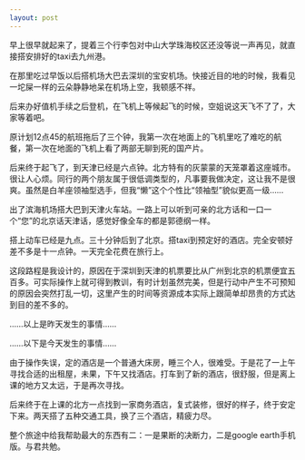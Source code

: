 ```yaml
---
layout: post
---
```

早上很早就起来了，提着三个行李包对中山大学珠海校区还没等说一声再见，就直接搭安排好的taxi去九州港。

在那里吃过早饭以后搭机场大巴去深圳的宝安机场。快接近目的地的时候，我看见一坨屎一样的云朵静静地呆在机场上空，我顿感不祥。

后来办好值机手续之后登机，在飞机上等候起飞的时候，空姐说这天飞不了了，大家等着吧。

原计划12点45的航班拖后了三个钟，我第一次在地面上的飞机里吃了难吃的航餐，第一次在地面的飞机上看了两部无聊到死的国产片。

后来终于起飞了，到天津已经是六点钟。北方特有的灰蒙蒙的天笼罩着这座城市。很让人心烦。同行的两个朋友属于很低调类型的，凡事要我做决定，这让我不是很爽。虽然是白羊座领袖型选手，但我“懒”这个个性比“领袖型”貌似更高一级……

出了滨海机场搭大巴到天津火车站。一路上可以听到可亲的北方话和一口一个“您”的北京话天津话，感觉好像全车的都是郭德纲一样。

搭上动车已经是九点。三十分钟后到了北京。搭taxi到预定好的酒店。完全安顿好差不多是十一点钟。一天完全花费在旅行上。

这段路程是我设计的，原因在于深圳到天津的机票要比从广州到北京的机票便宜五百多。可实际操作上就可得到教训，有时计划虽然完美，但是行动中产生不可预知的原因会突然打乱一切，这里产生的时间等资源成本实际上跟简单却昂贵的方式达到目的差不多的。

……以上是昨天发生的事情……

……以下是今天发生的事情……

由于操作失误，定的酒店是一个普通大床房，睡三个人，很难受。于是花了一上午寻找合适的出租屋，未果，下午又找酒店。打车到了新的酒店，很舒服，但是离上课的地方又太远，于是再次寻找。

后来终于在上课的北方一点找到一家商务酒店，复式装修，很好的样子，终于安定下来。两天搭了五种交通工具，换了三个酒店，精疲力尽。

整个旅途中给我帮助最大的东西有二：一是果断的决断力，二是google earth手机版。与君共勉。